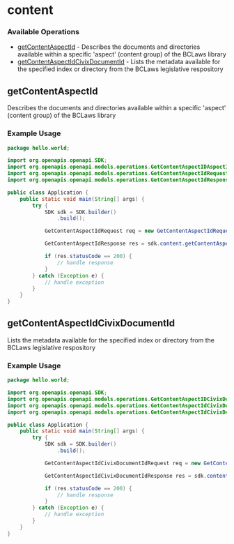 # content

### Available Operations

* [getContentAspectId](#getcontentaspectid) - Describes the documents and directories available within a specific 'aspect' (content group) of the BCLaws library
* [getContentAspectIdCivixDocumentId](#getcontentaspectidcivixdocumentid) - Lists the metadata available for the specified index or directory from the BCLaws legislative respository

## getContentAspectId

Describes the documents and directories available within a specific 'aspect' (content group) of the BCLaws library

### Example Usage

```java
package hello.world;

import org.openapis.openapi.SDK;
import org.openapis.openapi.models.operations.GetContentAspectIDAspectIDEnum;
import org.openapis.openapi.models.operations.GetContentAspectIdRequest;
import org.openapis.openapi.models.operations.GetContentAspectIdResponse;

public class Application {
    public static void main(String[] args) {
        try {
            SDK sdk = SDK.builder()
                .build();

            GetContentAspectIdRequest req = new GetContentAspectIdRequest(GetContentAspectIDAspectIDEnum.PSL);            

            GetContentAspectIdResponse res = sdk.content.getContentAspectId(req);

            if (res.statusCode == 200) {
                // handle response
            }
        } catch (Exception e) {
            // handle exception
        }
    }
}
```

## getContentAspectIdCivixDocumentId

Lists the metadata available for the specified index or directory from the BCLaws legislative respository

### Example Usage

```java
package hello.world;

import org.openapis.openapi.SDK;
import org.openapis.openapi.models.operations.GetContentAspectIDCivixDocumentIDAspectIDEnum;
import org.openapis.openapi.models.operations.GetContentAspectIdCivixDocumentIdRequest;
import org.openapis.openapi.models.operations.GetContentAspectIdCivixDocumentIdResponse;

public class Application {
    public static void main(String[] args) {
        try {
            SDK sdk = SDK.builder()
                .build();

            GetContentAspectIdCivixDocumentIdRequest req = new GetContentAspectIdCivixDocumentIdRequest(GetContentAspectIDCivixDocumentIDAspectIDEnum.ECB, "quibusdam");            

            GetContentAspectIdCivixDocumentIdResponse res = sdk.content.getContentAspectIdCivixDocumentId(req);

            if (res.statusCode == 200) {
                // handle response
            }
        } catch (Exception e) {
            // handle exception
        }
    }
}
```
